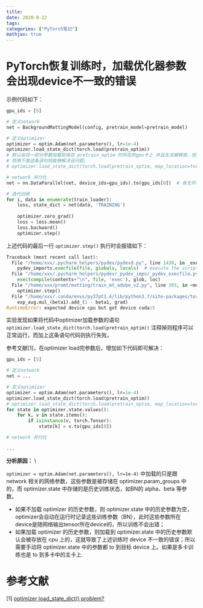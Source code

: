 ```yaml
---
title: 
date: 2020-9-22
tags:
categories: ["PyTorch笔记"]
mathjax: true
---
```


<!--more-->

# PyTorch恢复训练时，加载优化器参数会出现device不一致的错误

示例代码如下：

```python
gpu_ids = [5]

# 定义network
net = BackgroundMattingModel(config, pretrain_model=pretrain_model)

# 定义optimizer
optimizer = optim.Adam(net.parameters(), lr=1e-4)
optimizer.load_state_dict(torch.load(pretrain_optim))
# 默认会将一部分参数加载到保存 pretrain_optim 时所在的gpu卡上 并且无法被释放，但是实际上我们本次恢复训练时并不一定还会用到之前的卡，这会导致一部分GPU显存被浪费；
# 而用下面这条语句则能够解决该问题。
# optimizer.load_state_dict(torch.load(pretrain_optim, map_location=torch.device(gpu_ids[0])))

# network 并行化
net = nn.DataParallel(net, device_ids=gpu_ids).to(gpu_ids[0])  # 有无环境变量设置均可，forward传递tensor ok;

# 迭代训练
for i, data in enumerate(train_loader):
    loss, state_dict = net(data, 'TRAINING')
    
    optimizer.zero_grad()
    loss = loss.mean()
    loss.backward()
    optimizer.step()
```

上述代码的最后一行 `optimizer.step()` 执行时会报错如下：
```python
Traceback (most recent call last):
  File "/home/xxx/.pycharm_helpers/pydev/pydevd.py", line 1438, in _exec
    pydev_imports.execfile(file, globals, locals)  # execute the script
  File "/home/xxx/.pycharm_helpers/pydev/_pydev_imps/_pydev_execfile.py", line 18, in execfile
    exec(compile(contents+"\n", file, 'exec'), glob, loc)
  File "/home/xxx/promt/matting/train_mt_adobe_v2.py", line 303, in <module>
    optimizer.step()
  File "/home/xxx/.conda/envs/py37pt1.4/lib/python3.7/site-packages/torch/optim/adam.py", line 95, in step
    exp_avg.mul_(beta1).add_(1 - beta1, grad)
RuntimeError: expected device cpu but got device cuda:5
```

实验发现如果将代码中optimizer加载参数的语句 `optimizer.load_state_dict(torch.load(pretrain_optim))` 注释掉则程序可以正常运行，而加上这条语句代码则执行失败。

参考文献[1]，在optimizer load完参数后，增加如下代码即可解决：

```python
gpu_ids = [5]

# 定义network
net = ...

# 定义optimizer
optimizer = optim.Adam(net.parameters(), lr=1e-4)
optimizer.load_state_dict(torch.load(pretrain_optim))
# optimizer.load_state_dict(torch.load(pretrain_optim, map_location=torch.device(gpu_ids[0])))
for state in optimizer.state.values():
    for k, v in state.items():
        if isinstance(v, torch.Tensor):
            state[k] = v.to(gpu_ids[0])

# network 并行化

...

```



**分析原因：** \

`optimizer = optim.Adam(net.parameters(), lr=1e-4)` 中加载的只是跟 network 相关的网络参数，这些参数是被存储在 optimizer.param_groups 中的，而 optimizer.state 中存储的是历史训练状态，如BN的 alpha、beta 等参数。
- 如果不加载 optimizer 的历史参数，则 optimizer.state 中的历史参数为空，optimizer会自动在运行时记录这些训练参数（BN），此时这些参数所在device是随网络输出tensor所在device的，所以训练不会出错；
- 如果加载 optimizer 的历史参数，则加载到 optimizer.state 中的历史参数默认会被存放在 cpu 上的，这就导致了上述训练时 device 不一致的错误；所以需要手动将 optimizer.state 中的参数都 to 到目标 device 上。如果是多卡训练也是 to 到多卡中的主卡上.


# 参考文献
[1] [optimizer load_state_dict() problem?](https://github.com/pytorch/pytorch/issues/2830)

